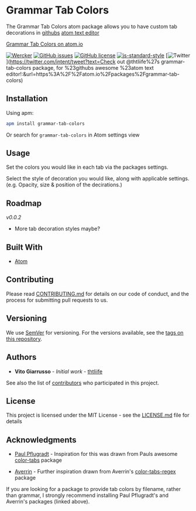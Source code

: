 # Grammar Tab Colors

The Grammar Tab Colors atom package allows you to have custom tab decorations in
[githubs](https://github.com) [atom text editor](https://atom.io)

[Grammar Tab Colors on atom.io](https://atom.io/packages/grammar-tab-colors)

[![Wercker](https://img.shields.io/wercker/ci/wercker/docs.svg?maxAge=2592000)](https://github.com/thtliife/servicenow-sync)
[![GitHub issues](https://img.shields.io/github/issues/thtliife/servicenow-sync.svg)](https://github.com/thtliife/servicenow-sync/issues)
[![GitHub license](https://img.shields.io/badge/license-MIT-blue.svg)](https://raw.githubusercontent.com/thtliife/servicenow-sync/master/LICENSE.md)
[![js-standard-style](https://img.shields.io/badge/code%20style-standard-brightgreen.svg)](http://standardjs.com/)
[![Twitter](https://img.shields.io/twitter/url/https/github.com/thtliife/grammar-tab-colors.svg?style=social)](https://twitter.com/intent/tweet?text=Check out @thtliife%27s grammar-tab-colors package, for %23githubs awesome %23atom text editor!:&url=https%3A%2F%2Fatom.io%2Fpackages%2Fgrammar-tab-colors)

## Installation

Using apm:

```bash
apm install grammar-tab-colors
```

Or search for `grammar-tab-colors` in Atom settings view

## Usage

  Set the colors you would like in each tab via the packages settings.

  Select the style of decoration you would like, along with applicable settings.
  (e.g. Opacity, size & position of the decirations.)

## Roadmap

*v0.0.2*
*   More tab decoration styles maybe?

## Built With

*   [Atom](https://atom.io)

## Contributing

Please read [CONTRIBUTING.md](CONTRIBUTING.md) for details on our code of
conduct, and the process for submitting pull requests to us.

## Versioning

We use [SemVer](http://semver.org/) for versioning. For the versions available,
see the [tags on this repository](https://github.com/your/project/tags).

## Authors

*   **Vito Giarrusso** - *Initial work* - [thtliife](https://github.com/thtliife)

See also the list of [contributors](https://github.com/your/project/contributors)
who participated in this project.

## License

This project is licensed under the MIT License - see the [LICENSE.md](LICENSE.md)
file for details

## Acknowledgments

*   [Paul Pflugradt](https://github.com/paulpflug) - Inspiration for this was
    drawn from Pauls awesome [color-tabs](https://atom.io/packages/color-tabs)
    package

*   [Averrin](https://github.com/averrin) - Further inspiration drawn from
    Averrin's [color-tabs-regex](https://atom.io/packages/color-tabs-regex)
    package

If you are looking for a package to provide tab colors by filename, rather than
grammar, I strongly recommend installing Paul Pflugradt's and Averrin's packages
(linked above).
